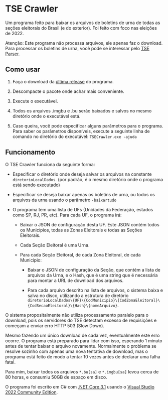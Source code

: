 # TSE Crawler

Um programa feito para baixar os arquivos de boletins de urna de todas as seções eleitorais do Brasil (e do exterior). Foi feito com foco nas eleições de 2022.

Atenção: Este programa não processa arquivos, ele apenas faz o download. Para processar os boletins de urna, você pode se interessar pelo [TSE Parser](https://github.com/danarrib/TSEParser).

## Como usar

1. Faça o download da [última release](https://github.com/danarrib/TSECrawler/releases) do programa.

2. Descompacte o pacote onde achar mais conveniente.

3. Execute o executável. 

4. Todos os arquivos .imgbu e .bu serão baixados e salvos no mesmo diretório onde o executável está.

5. Caso queira, você pode especificar alguns parâmetros para o programa. Para saber os parâmetros disponíveis, execute a seguinte linha de comando no diretório do executável:
   `TSECrawler.exe -ajuda`



## Funcionamento

O TSE Crawler funciona da seguinte forma:

- Especificar o diretório onde deseja salvar os arquivos na constante `diretorioLocalDados`. (por padrão, é o mesmo diretório onde o programa está sendo executado)

- Especificar se deseja baixar apenas os boletins de urna, ou todos os arquivos da urna usando o parâmetro `-baixartudo` 

- O programa tem uma lista de UFs (Unidades da Federação, estados como SP, RJ, PR, etc). Para cada UF, o programa irá:
  
  - Baixar o JSON de configuração desta UF. Este JSON contém todos os Municípios, todas as Zonas Eleitorais e todas as Seções Eleitorais. 
  
  - Cada Seção Eleitoral é uma Urna.
  
  - Para cada Seção Eleitoral, de cada Zona Eleitoral, de cada Município:
    
    - Baixar o JSON de configuração da Seção, que contém a lista de arquivos da Urna, e o Hash, que é uma string que é necessária para montar a URL de download dos arquivos.
    
    - Para cada arquivo descrito na lista de arquivos, o sistema baixa e salva no disco, utilizando a estrutura de diretório `diretorioLocalDados\{UF}\{CodMunicipio}\{CodZonaEleitoral}\{CodSecaoEleitoral}\{Hash}\{nomeArquivo}`.

O sistema propositalmente não utiliza processamento paralelo para o download, pois os servidores do TSE detectam excesso de requisições e começam a enviar erro HTTP 503 (Slow Down). 

Mesmo fazendo um único download de cada vez, eventualmente este erro ocorre. O programa está preparado para lidar com isso, esperando 1 minuto antes de tentar baixar o arquivo novamente. Normalmente o problema se resolve sozinho com apenas uma nova tentativa de download, mas o programa está feito de modo a tentar 10 vezes antes de declarar uma falha fatal.

Para mim, baixar todos os arquivos `*.bu[sa]` e `*.imgbu[sa]` levou cerca de 80 horas, e consumiu 50GB de espaço em disco.

O programa foi escrito em C# com [.NET Core 3.1](https://dotnet.microsoft.com/en-us/download/dotnet/3.1) usando o [Visual Studio 2022 Community Edition](https://visualstudio.microsoft.com/pt-br/vs/community/).
